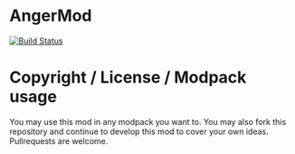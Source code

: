 # AngerMod

[![Build Status](http://jenkins.usrv.eu:8081/buildStatus/icon?job=AngerMod)](http://jenkins.usrv.eu:8081/job/AngerMod/)


# Copyright / License / Modpack usage
You may use this mod in any modpack you want to. You may also fork this repository and continue to develop this mod to cover your own ideas. Pullrequests are welcome.
